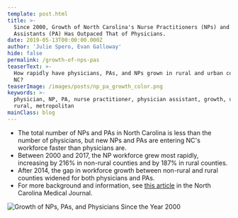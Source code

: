 ```yaml
---
template: post.html
title: >-
  Since 2000, Growth of North Carolina's Nurse Practitioners (NPs) and Physician
  Assistants (PA) Has Outpaced That of Physicians.
date: 2019-05-13T00:00:00.000Z
author: 'Julie Spero, Evan Galloway'
hide: false
permalink: /growth-of-nps-pas
teaserText: >-
  How rapidly have physicians, PAs, and NPs grown in rural and urban counties in
  NC?
teaserImage: /images/posts/np_pa_growth_color.png
keywords: >-
  physician, NP, PA, nurse practitioner, physician assistant, growth, urban,
  rural, metropolitan
mainClass: blog
---
```

* The total number of NPs and PAs in North Carolina is less than the number of physicians, but new NPs and PAs are entering NC's workforce faster than physicians are.
* Between 2000 and 2017, the NP workforce grew most rapidly, increasing by 216% in non-rural counties and by 187% in rural counties.
* After 2014, the gap in workforce growth between non-rural and rural counties widened for both physicians and PAs.
* For more background and information, see [this article](http://www.ncmedicaljournal.com/content/80/3/186.full) in the North Carolina Medical Journal.

![Growth of NPs, PAs, and Physicians Since the Year 2000](/images/posts/np_pa_growth_color.png)
